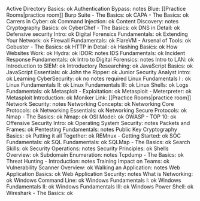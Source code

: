 Active Directory Basics: ok
Authentication Bypass: notes
Blue: [[Practice Rooms|practice room]]
Burp Suite - The Basics: ok
CAPA - The Basics: ok
Carrers in Cyber: ok
Command Injection: ok
Content Discovery: notes
Cryptography Basics: ok
CyberChef - The Basics: ok
DNS in Detail: ok
Defensive security Intro: ok
Digital Forensics Fundamentals: ok
Extending Your Network: ok
Firewall Fundamentals: ok
FlareVM - Arsenal of Tools: ok
Gobuster - The Basics: ok
HTTP in Detail: ok
Hashing Basics: ok
How Websites Work: ok
Hydra: ok
IDOR: notes
IDS Fundamentals: ok
Incident Response Fundamentals: ok
Intro to Digital Forensics: notes
Intro to LAN: ok
Introduction to SIEM: ok
Introductory Researching: ok
JavaScript Basics: ok
JavaScript Essentials: ok
John the Ripper: ok
Junior Security Analyst intro: ok
Learning CyberSecurity: ok no notes required
Linux Fundamentals I : ok
Linux Fundamentals II: ok
Linux Fundamentals III: ok
Linux Shells: ok
Logs Fundamentals: ok
Metasploit - Exploitation: ok
Metasploit - Meterpreter: ok
Metasploit Introduction: ok
Moniker Link: [[Practice Rooms|practice room]]
Network Security: notes
Networking Concepts: ok
Networking Core Protocols: ok
Networking Essentials: ok
Networking Secure Protocols: ok
Nmap - The Basics: ok
Nmap: ok
OSI Model: ok
OWASP - TOP 10: ok
Offensive Security Intro: ok
Operating System Security: notes
Packets and Frames: ok
Pentesting Fundamentals: notes
Public Key Cryptography Basics: ok
Putting it all Together: ok
REMnux - Getting Started: ok
SOC Fundamentals: ok
SQL Fundamentals: ok
SQLMap - The Basics: ok
Search Skills: ok
Security Operations: notes
Security Principles: ok
Shells Overview: ok
Subdomain Enumeration: notes
Tcpdump - The Basics: ok
Threat Hunting - Introduction: notes
Training Impact on Teams: ok
Vulnerability Scanner Overview: ok
Walking an Application: notes
Web Application Basics: ok
Web Application Security: notes
What is Networking: ok
Windows Command Line: ok
Windows Fundamentals I: ok
Windows Fundamentals II: ok
Windows Fundamentals III: ok
Windows Power Shell: ok
Wireshark - The Basics: ok
